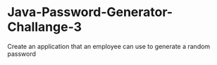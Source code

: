# Java-Password-Generator-Challange-3
Create an application that an employee can use to generate a random password
